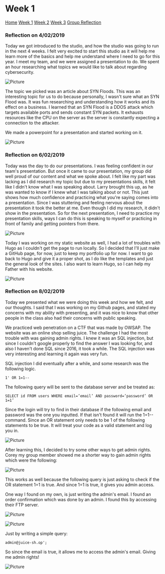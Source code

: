 # Week 1

[Home](./README.md)
[Week 1](./week1.md)
[Week 2](./week2.md)
[Week 3](./week3.md)
[Group Reflection](./group_reflection.md)

### Reflection on 4/02/2019

Today we got introduced to the studio, and how the studio was going to run in the next 4 weeks. I felt very excited to start this studio as it will help me learn more of the basics and help me understand where I need to go for this year. I meet my team, and we were assigned a presentation to do. We spent an hour researching what topics we would like to talk about regarding cybersecurity.

![Picture](/images/teams1.PNG)

The topic we picked was an article about SYN Floods. This was an interesting topic for us to do because personally, I wasn't sure what an SYN Flood was. It was fun researching and understanding how it works and its effect on a business. I learned that an SYN Flood is a DDOS attack which targets available ports and sends constant SYN packets. It exhausts resources like the CPU on the server as the server is constantly expecting a connection to the attacker.

We made a powerpoint for a presentation and started working on it.

![Picture](/images/teams2.PNG)

### Reflection on 6/02/2019

Today was the day to do our presentations. I was feeling confident in our team's presentation. But once it came to our presentation, my group did well proud of our content and what we spoke about. I felt like my part was lacking as I did research my topic but due to my presentations skills, it felt like I didn't know what I was speaking about. Larry brought this up, as he was wanted to know if I knew what I was talking about or not. This just shows how much confidence and practicing what you're saying comes into a presentation. Since I was stuttering and feeling nervous about the presentation it took the better at me. Even though I did my research, it didn't show in the presentation. So for the next presentation, I need to practice my presentation skills, ways I can do this is speaking to myself or practicing in front of family and getting pointers from there.


![Picture](/images/teams4.PNG)


Today I was working on my static website as well, I had a lot of troubles with Hugo as I couldn't get the page to run locally. So I decided that I'll just make a GitHub page, for now, just to keep my portfolio up for now. I want to go back to Hugo and give it a proper shot, as I do like the templates and just the general look of the sites. I also want to learn Hugo, so I can help my Father with his website.

![Picture](/images/github.PNG)

### Reflection on 8/02/2019

Today we presented what we were doing this week and how we felt, and our thoughts. I said that I was working on my Github pages, and stated my concerns with my ability with presenting, and it was nice to know that other people in the class also had their concerns with public speaking.

We practiced web penetration on a CTF that was made by OWSAP. The website was an online shop selling juice. The challenge I had the most trouble with was gaining admin rights. I knew it was an SQL injection, but since I couldn't google properly to find the answer I was looking for, and also I haven't done SQL since 2016, it took a while. The SQL injection was very interesting and learning it again was very fun.

SQL injection I did eventually after a while, and some research was the following logic. 

```MySQL
1' OR 1=1--
```

The following query will be sent to the database server and be treated as:

```MySQL
SELECT id FROM users WHERE email=’email’ AND password=’password’ OR 1=1’
```

Since the login will try to find in their database if the following email and password was the one you inputted. If that isn't found it will run the 1=1-- command. Since an OR statement only needs to be 1 of the following statements to be true. It will treat your code as a valid statement and log you in.

![Picture](/images/SQL_Injection.PNG)

After learning this, I decided to try some other ways to get admin rights. Corey my group member showed me a shorter way to gain admin rights which were the following:

![Picture](/images/SQL_Injection_2.PNG)

This works as well because the following query is just asking to check if the OR statement 1=1 is true. And since 1=1 is true, it gives you admin access.

One way I found on my own, is just writing the admin's email. I found an order confirmation which was done by an admin. I found this by accessing their FTP server.

![Picture](/images/ftp1.PNG)

![Picture](/images/Order.PNG)

Just by writing a simple query:

```MySQL
admin@juice-sh.op';
```

So since the email is true, it allows me to access the admin's email. Giving me admin rights!

![Picture](/images/SQL_Injection_3.PNG)
